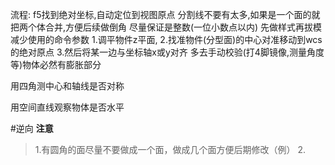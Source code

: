流程:
f5找到绝对坐标,自动定位到视图原点
分割线不要有太多,如果是一个面的就把两个体合并,方便后续做倒角
尽量保证是整数(一位小数点以内)
先做样式再拔模
减少使用的命令参数
1.调平物件z平面,
2.找准物件(分型面)的中心对准移动到wcs的绝对原点
3.然后将某一边与坐标轴x或y对齐
多去手动校验(打4脚镜像,测量角度等)物体必然有膨胀部分



用四角测中心和轴线是否对称

用空间直线观察物体是否水平

#逆向
**注意**
>1.有圆角的面尽量不要做成一个面，做成几个面方便后期修改（例）
>2.
>